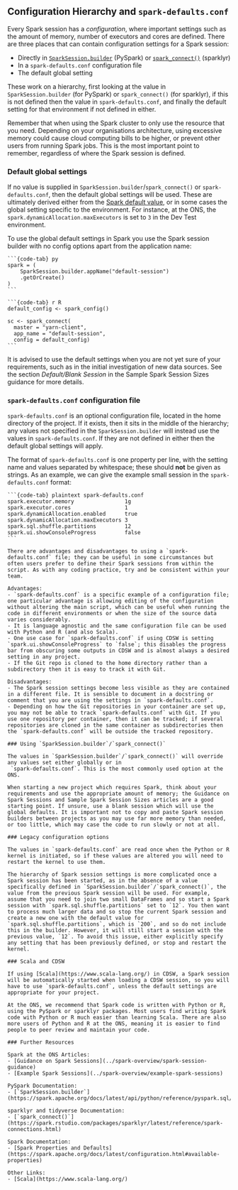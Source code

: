 ## Configuration Hierarchy and `spark-defaults.conf`

Every Spark session has a *configuration*, where important settings such as the amount of memory, number of executors and cores are defined. There are three places that can contain configuration settings for a Spark session:
- Directly in [`SparkSession.builder`](https://spark.apache.org/docs/latest/api/python/reference/pyspark.sql/api/pyspark.sql.SparkSession.html#pyspark.sql.SparkSession.builder) (PySpark) or [`spark_connect()`](https://spark.rstudio.com/packages/sparklyr/latest/reference/spark-connections.html) (sparklyr)
- In a `spark-defaults.conf` configuration file
- The default global setting

These work on a hierarchy, first looking at the value in `SparkSession.builder` (for PySpark) or `spark_connect()` (for sparklyr), if this is not defined then the value in `spark-defaults.conf`, and finally the default setting for that environment if not defined in either.

Remember that when using the Spark cluster to only use the resource that you need. Depending on your organisations architecture, using excessive memory could cause cloud computing bills to be higher, or prevent other users from running Spark jobs. This is the most important point to remember, regardless of where the Spark session is defined.

### Default global settings

If no value is supplied in `SparkSession.builder`/`spark_connect()` or `spark-defaults.conf`, then the default global settings will be used. These are ultimately derived either from the [Spark default value](https://spark.apache.org/docs/latest/configuration.html#available-properties), or in some cases the global setting specific to the environment. For instance, at the ONS, the `spark.dynamicAllocation.maxExecutors` is set to `3` in the Dev Test environment.

To use the global default settings in Spark you use the Spark session builder with no config options apart from the application name:

````{tabs}
```{code-tab} py
spark = (
    SparkSession.builder.appName("default-session")
    .getOrCreate()
)
```

```{code-tab} r R
default_config <- spark_config()

sc <- spark_connect(
  master = "yarn-client",
  app_name = "default-session",
  config = default_config)
```
````

It is advised to use the default settings when you are not yet sure of your requirements, such as in the initial investigation of new data sources. See the section *Default/Blank Session* in the Sample Spark Session Sizes guidance for more details.

### `spark-defaults.conf` configuration file

`spark-defaults.conf` is an optional configuration file, located in the home directory of the project. If it exists, then it sits in the middle of the hierarchy; any values not specified in the `SparkSession.builder` will instead use the values in `spark-defaults.conf`. If they are not defined in either then the default global settings will apply.

The format of `spark-defaults.conf` is one property per line, with the setting name and values separated by whitespace; these should **not** be given as strings. As an example, we can give the example small session in the `spark-defaults.conf` format:

````{tabs}
```{code-tab} plaintext spark-defaults.conf
spark.executor.memory                1g
spark.executor.cores                 1
spark.dynamicAllocation.enabled      true
spark.dynamicAllocation.maxExecutors 3
spark.sql.shuffle.partitions         12
spark.ui.showConsoleProgress         false
```

There are advantages and disadvantages to using a `spark-defaults.conf` file; they can be useful in some circumstances but often users prefer to define their Spark sessions from within the script. As with any coding practice, try and be consistent within your team.

Advantages:
- `spark-defaults.conf` is a specific example of a configuration file; one particular advantage is allowing editing of the configuration without altering the main script, which can be useful when running the code in different environments or when the size of the source data varies considerably.
- It is language agnostic and the same configuration file can be used with Python and R (and also Scala).
- One use case for `spark-defaults.conf` if using CDSW is setting `spark.ui.showConsoleProgress` to `false`; this disables the progress bar from obscuring some outputs in CDSW and is almost always a desired setting in any project.
- If the Git repo is cloned to the home directory rather than a subdirectory then it is easy to track it with Git.

Disadvantages:
- The Spark session settings become less visible as they are contained in a different file. It is sensible to document in a docstring or comment that you are using the settings in `spark-defaults.conf`.
- Depending on how the Git repositories in your container are set up, you may not be able to track `spark-defaults.conf` with Git. If you use one repository per container, then it can be tracked; if several repositories are cloned in the same container as subdirectories then the `spark-defaults.conf` will be outside the tracked repository.

### Using `SparkSession.builder`/`spark_connect()`

The values in `SparkSession.builder`/`spark_connect()` will override any values set either globally or in
 `spark-defaults.conf`. This is the most commonly used option at the ONS.
 
When starting a new project which requires Spark, think about your requirements and use the appropriate amount of memory; the Guidance on Spark Sessions and Sample Spark Session Sizes articles are a good starting point. If unsure, use a blank session which will use the global defaults. It is important not to copy and paste Spark session builders between projects as you may use far more memory than needed, or too little, which may case the code to run slowly or not at all.

### Legacy configuration options

The values in `spark-defaults.conf` are read once when the Python or R kernel is initiated, so if these values are altered you will need to restart the kernel to use them.

The hierarchy of Spark session settings is more complicated once a Spark session has been started, as in the absence of a value specifically defined in `SparkSession.builder`/`spark_connect()`, the value from the previous Spark session will be used. For example, assume that you need to join two small DataFrames and so start a Spark session with `spark.sql.shuffle.partitions` set to `12`. You then want to process much larger data and so stop the current Spark session and create a new one with the default value for `spark.sql.shuffle.partitions`, which is `200`, and so do not include this in the builder. However, it will still start a session with the previous value, `12`. To avoid this issue, either explicitly specify any setting that has been previously defined, or stop and restart the kernel.

### Scala and CDSW

If using [Scala](https://www.scala-lang.org/) in CDSW, a Spark session will be automatically started when loading a CDSW session, so you will have to use `spark-defaults.conf`, unless the default settings are appropriate for your project.

At the ONS, we recommend that Spark code is written with Python or R, using the PySpark or sparklyr packages. Most users find writing Spark code with Python or R much easier than learning Scala. There are also more users of Python and R at the ONS, meaning it is easier to find people to peer review and maintain your code.

### Further Resources

Spark at the ONS Articles:
- [Guidance on Spark Sessions](../spark-overview/spark-session-guidance)
- [Example Spark Sessions](../spark-overview/example-spark-sessions)

PySpark Documentation:
- [`SparkSession.builder`](https://spark.apache.org/docs/latest/api/python/reference/pyspark.sql/api/pyspark.sql.SparkSession.html#pyspark.sql.SparkSession.builder)

sparklyr and tidyverse Documentation:
- [`spark_connect()`](https://spark.rstudio.com/packages/sparklyr/latest/reference/spark-connections.html)

Spark Documentation:
- [Spark Properties and Defaults](https://spark.apache.org/docs/latest/configuration.html#available-properties)

Other Links:
- [Scala](https://www.scala-lang.org/)